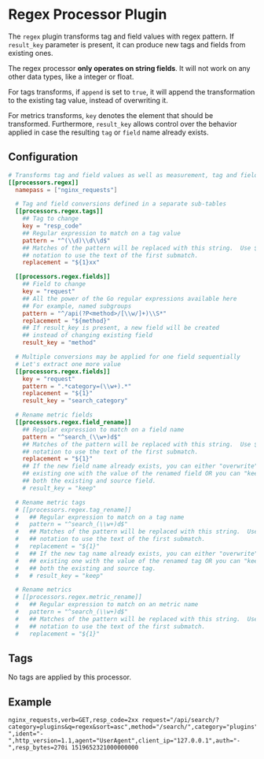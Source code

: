 # Regex Processor Plugin

The `regex` plugin transforms tag and field values with regex pattern. If `result_key` parameter is present, it can produce new tags and fields from existing ones.

The regex processor **only operates on string fields**. It will not work on
any other data types, like a integer or float.

For tags transforms, if `append` is set to `true`, it will append the transformation to the existing tag value, instead of overwriting it.

For metrics transforms, `key` denotes the element that should be transformed. Furthermore, `result_key` allows control over the behavior applied in case the resulting `tag` or `field` name already exists.

## Configuration

```toml
# Transforms tag and field values as well as measurement, tag and field names with regex pattern
[[processors.regex]]
  namepass = ["nginx_requests"]

  # Tag and field conversions defined in a separate sub-tables
  [[processors.regex.tags]]
    ## Tag to change
    key = "resp_code"
    ## Regular expression to match on a tag value
    pattern = "^(\\d)\\d\\d$"
    ## Matches of the pattern will be replaced with this string.  Use ${1}
    ## notation to use the text of the first submatch.
    replacement = "${1}xx"

  [[processors.regex.fields]]
    ## Field to change
    key = "request"
    ## All the power of the Go regular expressions available here
    ## For example, named subgroups
    pattern = "^/api(?P<method>/[\\w/]+)\\S*"
    replacement = "${method}"
    ## If result_key is present, a new field will be created
    ## instead of changing existing field
    result_key = "method"

  # Multiple conversions may be applied for one field sequentially
  # Let's extract one more value
  [[processors.regex.fields]]
    key = "request"
    pattern = ".*category=(\\w+).*"
    replacement = "${1}"
    result_key = "search_category"

  # Rename metric fields
  [[processors.regex.field_rename]]
    ## Regular expression to match on a field name
    pattern = "^search_(\\w+)d$"
    ## Matches of the pattern will be replaced with this string.  Use ${1}
    ## notation to use the text of the first submatch.
    replacement = "${1}"
    ## If the new field name already exists, you can either "overwrite" the
    ## existing one with the value of the renamed field OR you can "keep"
    ## both the existing and source field.
    # result_key = "keep"

  # Rename metric tags
  # [[processors.regex.tag_rename]]
  #   ## Regular expression to match on a tag name
  #   pattern = "^search_(\\w+)d$"
  #   ## Matches of the pattern will be replaced with this string.  Use ${1}
  #   ## notation to use the text of the first submatch.
  #   replacement = "${1}"
  #   ## If the new tag name already exists, you can either "overwrite" the
  #   ## existing one with the value of the renamed tag OR you can "keep"
  #   ## both the existing and source tag.
  #   # result_key = "keep"

  # Rename metrics
  # [[processors.regex.metric_rename]]
  #   ## Regular expression to match on an metric name
  #   pattern = "^search_(\\w+)d$"
  #   ## Matches of the pattern will be replaced with this string.  Use ${1}
  #   ## notation to use the text of the first submatch.
  #   replacement = "${1}"
```

## Tags

No tags are applied by this processor.

## Example

```text
nginx_requests,verb=GET,resp_code=2xx request="/api/search/?category=plugins&q=regex&sort=asc",method="/search/",category="plugins",referrer="-",ident="-",http_version=1.1,agent="UserAgent",client_ip="127.0.0.1",auth="-",resp_bytes=270i 1519652321000000000
```
